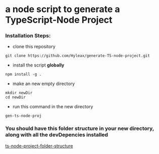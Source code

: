 # a node script to generate a TypeScript-Node Project

### Installation Steps:
* clone this repository
```
git clone https://github.com/Hyleax/generate-TS-node-project.git
```

* install the script __globally__
```
npm install -g .
```
* make an new empty directory 
```
mkdir newDir 
cd newDir
```
* run this command in the new directory 
```
gen-ts-node-proj
```

### You should have this folder structure in your new directory, along with all the devDepencies installed
[ts-node-project-folder-structure](images/gen-node-ts-proj-folder-structure.JPG)